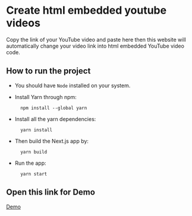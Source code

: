 # Create html embedded youtube videos

Copy the link of your YouTube video and paste here
then this website will automatically change your video link into html embedded YouTube video code.

## How to run the project

- You should have `Node` installed on your system.
- Install Yarn through npm:

        npm install --global yarn

- Install all the yarn dependencies:

        yarn install

- Then build the Next.js app by:

        yarn build

- Run the app:

        yarn start

## Open this link for Demo

[Demo](https://sopiler.netlify.app/)
